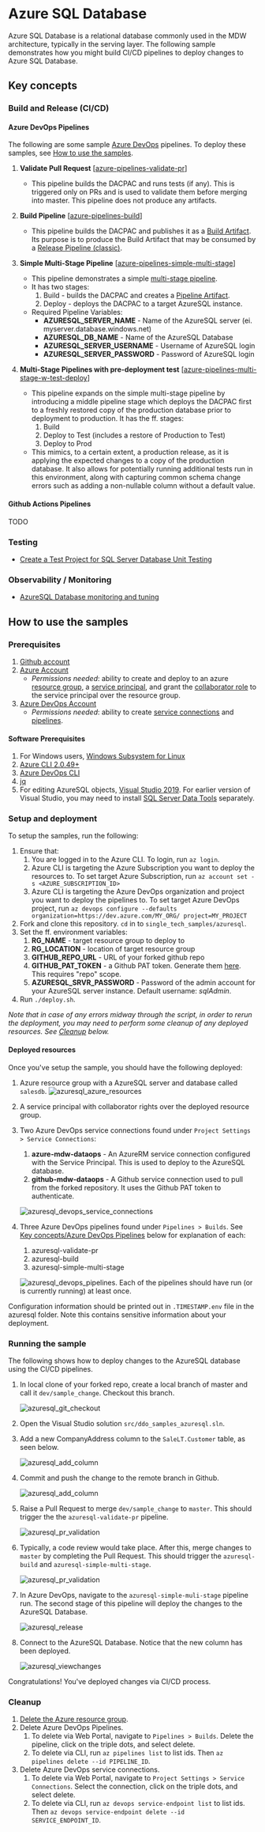# Azure SQL Database

Azure SQL Database is a relational database commonly used in the MDW architecture, typically in the serving layer. The following sample demonstrates how you might build CI/CD pipelines to deploy changes to Azure SQL Database.

## Key concepts

### Build and Release (CI/CD)

#### Azure DevOps Pipelines

The following are some sample [Azure DevOps](https://docs.microsoft.com/en-us/azure/devops/?view=azure-devops) pipelines. To deploy these samples, see [How to use the samples](./README.md#how-to-use-the-samples).

1. **Validate Pull Request** [[azure-pipelines-validate-pr](pipelines/azure-pipelines-validate-pr.yml)]
   - This pipeline builds the DACPAC and runs tests (if any). This is triggered only on PRs and is used to validate them before merging into master. This pipeline does not produce any artifacts.
2. **Build Pipeline** [[azure-pipelines-build](pipelines/azure-pipelines-build.yml)] 
   - This pipeline builds the DACPAC and publishes it as a [Build Artifact](https://docs.microsoft.com/en-us/azure/devops/pipelines/artifacts/build-artifacts?view=azure-devops&tabs=yaml). Its purpose is to produce the Build Artifact that may be consumed by a [Release Pipeline (classic)](https://docs.microsoft.com/en-us/azure/devops/pipelines/release/?view=azure-devops). 
3. **Simple Multi-Stage Pipeline** [[azure-pipelines-simple-multi-stage](pipelines/azure-pipelines-simple-multi-stage.yml)]
   - This pipeline demonstrates a simple [multi-stage pipeline](https://docs.microsoft.com/en-us/azure/devops/pipelines/get-started/multi-stage-pipelines-experience?view=azure-devops). 
   - It has two stages:
        1. Build - builds the DACPAC and creates a [Pipeline Artifact](https://docs.microsoft.com/en-us/azure/devops/pipelines/artifacts/pipeline-artifacts?view=azure-devops&tabs=yaml).
        2. Deploy - deploys the DACPAC to a target AzureSQL instance.
   - Required Pipeline Variables:
     - **AZURESQL_SERVER_NAME** - Name of the AzureSQL server (ei. myserver.database.windows.net)
     - **AZURESQL_DB_NAME** - Name of the AzureSQL Database
     - **AZURESQL_SERVER_USERNAME** - Username of AzureSQL login
     - **AZURESQL_SERVER_PASSWORD** - Password of AzureSQL login

4. **Multi-Stage Pipelines with pre-deployment test** [[azure-pipelines-multi-stage-w-test-deploy](pipelines/azure-pipelines-multi-stage-w-test-deploy.yml)]
   - This pipeline expands on the simple multi-stage pipeline by introducing a middle pipeline stage which deploys the DACPAC first to a freshly restored copy of the production database prior to deployment to production. It has the ff. stages:
     1. Build
     2. Deploy to Test (includes a restore of Production to Test)
     3. Deploy to Prod
   - This mimics, to a certain extent, a production release, as it is applying the expected changes to a copy of the production database. It also allows for potentially running additional tests run in this environment, along with capturing common schema change errors such as adding a non-nullable column without a default value.

#### Github Actions Pipelines
TODO

### Testing
- [Create a Test Project for SQL Server Database Unit Testing](https://docs.microsoft.com/en-us/sql/ssdt/how-to-create-a-test-project-for-sql-server-database-unit-testing?view=sql-server-ver15)

### Observability / Monitoring
- [AzureSQL Database monitoring and tuning](https://docs.microsoft.com/en-us/azure/sql-database/sql-database-monitoring-tuning-index)

## How to use the samples

### Prerequisites

1. [Github account](https://github.com/)
2. [Azure Account](https://azure.microsoft.com/en-au/free/search/?&ef_id=Cj0KCQiAr8bwBRD4ARIsAHa4YyLdFKh7JC0jhbxhwPeNa8tmnhXciOHcYsgPfNB7DEFFGpNLTjdTPbwaAh8bEALw_wcB:G:s&OCID=AID2000051_SEM_O2ShDlJP&MarinID=O2ShDlJP_332092752199_azure%20account_e_c__63148277493_aud-390212648371:kwd-295861291340&lnkd=Google_Azure_Brand&dclid=CKjVuKOP7uYCFVapaAoddSkKcA)
   - *Permissions needed*: ability to create and deploy to an azure [resource group](https://docs.microsoft.com/en-us/azure/azure-resource-manager/management/overview), a [service principal](https://docs.microsoft.com/en-us/azure/active-directory/develop/app-objects-and-service-principals), and grant the [collaborator role](https://docs.microsoft.com/en-us/azure/role-based-access-control/overview) to the service principal over the resource group.
3. [Azure DevOps Account](https://azure.microsoft.com/en-us/services/devops/)
   - *Permissions needed*: ability to create [service connections](https://docs.microsoft.com/en-us/azure/devops/pipelines/library/service-endpoints?view=azure-devops&tabs=yaml) and [pipelines](https://docs.microsoft.com/en-us/azure/devops/pipelines/get-started/pipelines-get-started?view=azure-devops&tabs=yaml).

#### Software Prerequisites

1. For Windows users, [Windows Subsystem for Linux](https://docs.microsoft.com/en-us/windows/wsl/install-win10)
2. [Azure CLI 2.0.49+](https://docs.microsoft.com/en-us/cli/azure/install-azure-cli?view=azure-cli-latest)
3. [Azure DevOps CLI](https://marketplace.visualstudio.com/items?itemName=ms-vsts.cli)
4. [jq](https://stedolan.github.io/jq/)
5. For editing AzureSQL objects, [Visual Studio 2019](https://visualstudio.microsoft.com/vs/). For earlier version of Visual Studio, you may need to install [SQL Server Data Tools](https://docs.microsoft.com/en-us/sql/ssdt/download-sql-server-data-tools-ssdt?view=sql-server-ver15) separately. 

### Setup and deployment

To setup the samples, run the following:

1. Ensure that:
   1. You are logged in to the Azure CLI. To login, run `az login`.
   1. Azure CLI is targeting the Azure Subscription you want to deploy the resources to. To set target Azure Subscription, run `az account set -s <AZURE_SUBSCRIPTION_ID>`
   2. Azure CLI is targeting the Azure DevOps organization and project you want to deploy the pipelines to. To set target Azure DevOps project, run `az devops configure --defaults organization=https://dev.azure.com/MY_ORG/ project=MY_PROJECT`
2. Fork and clone this repository. `cd` in to `single_tech_samples/azuresql`.
3. Set the ff. environment variables:
   1. **RG_NAME** - target resource group to deploy to
   2. **RG_LOCATION** - location of target resource group
   3. **GITHUB_REPO_URL** - URL of your forked github repo
   4. **GITHUB_PAT_TOKEN** - a Github PAT token. Generate them [here](https://github.com/settings/tokens). This requires "repo" scope.
   5. **AZURESQL_SRVR_PASSWORD** - Password of the admin account for your AzureSQL server instance. Default username: *sqlAdmin*.
4. Run `./deploy.sh`.

*Note that in case of any errors midway through the script, in order to rerun the deployment, you may need to perform some cleanup of any deployed resources. See [Cleanup](./README.md#Cleanup
) below.*

#### Deployed resources

Once you've setup the sample, you should have the following deployed:
1. Azure resource group with a AzureSQL server and database called `salesdb`.
   ![azuresql_azure_resources](./docs/images/azuresql_azure_resources.PNG)

2. A service principal with collaborator rights over the deployed resource group.
   
3. Two Azure DevOps service connections found under `Project Settings > Service Connections`:
   1. **azure-mdw-dataops** - An AzureRM service connection configured with the Service Principal. This is used to deploy to the AzureSQL database.
   2. **github-mdw-dataops** - A Github service connection used to pull from the forked repository. It uses the Github PAT token to authenticate.

     ![azuresql_devops_service_connections](./docs/images/azuresql_service_connections.PNG)

1. Three Azure DevOps pipelines found under `Pipelines > Builds`. See [Key concepts/Azure DevOps Pipelines](./README.md#Azure-DevOps-Pipelines) below for explanation of each:
   1. azuresql-validate-pr
   2. azuresql-build
   3. azuresql-simple-multi-stage

     ![azuresql_devops_pipelines](./docs/images/azuresql_pipelines.PNG). 
     Each of the pipelines should have run (or is currently running) at least once.


Configuration information should be printed out in `.TIMESTAMP.env` file in the azuresql folder. Note this contains sensitive information about your deployment.

### Running the sample

The following shows how to deploy changes to the AzureSQL database using the CI/CD pipelines.

1. In local clone of your forked repo, create a local branch of master and call it `dev/sample_change`. Checkout this branch.

     ![azuresql_git_checkout](./docs/images/azuresql_gitbranchcheckout.PNG)

2. Open the Visual Studio solution `src/ddo_samples_azuresql.sln`.
   
3. Add a new CompanyAddress column to the `SaleLT.Customer` table, as seen below.

     ![azuresql_add_column](./docs/images/azuresql_addcolumn.PNG)

4. Commit and push the change to the remote branch in Github.

     ![azuresql_add_column](./docs/images/azuresql_gitcommitpush.PNG)

5. Raise a Pull Request to merge `dev/sample_change` to `master`. This should trigger the the `azuresql-validate-pr` pipeline.

     ![azuresql_pr_validation](./docs/images/azuresql_prvalidation.PNG)

6. Typically, a code review would take place. After this, merge changes to `master` by completing the Pull Request. This should trigger the `azuresql-build` and `azuresql-simple-multi-stage`.

     ![azuresql_pr_validation](./docs/images/azuresql_builds.PNG)

7. In Azure DevOps, navigate to the `azuresql-simple-muli-stage` pipeline run. The second stage of this pipeline will deploy the changes to the AzureSQL Database.

     ![azuresql_release](./docs/images/azuresql_release.PNG)

8. Connect to the AzureSQL Database. Notice that the new column has been deployed.

     ![azuresql_viewchanges](./docs/images/azuresql_viewchanges.PNG)

Congratulations! You've deployed changes via CI/CD process.


### Cleanup
1. [Delete the Azure resource group](https://docs.microsoft.com/en-us/azure/azure-resource-manager/management/manage-resources-portal#delete-resources).
2. Delete Azure DevOps Pipelines.
   1. To delete via Web Portal, navigate to `Pipelines > Builds`. Delete the pipeline, click on the triple dots, and select delete.
   2. To delete via CLI, run `az pipelines list` to list ids. Then `az pipelines delete --id PIPELINE_ID`.
3. Delete Azure DevOps service connections.
   1. To delete via Web Portal, navigate to `Project Settings > Service Connections`. Select the connection, click on the triple dots, and select delete.
   2. To delete via CLI, run `az devops service-endpoint list` to list ids. Then `az devops service-endpoint delete --id SERVICE_ENDPOINT_ID`.

